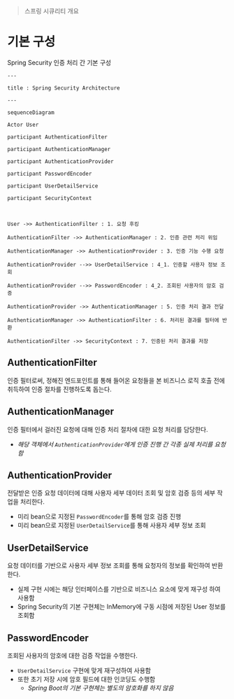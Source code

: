 > 스프링 시큐리티 개요

# 기본 구성
Spring Security 인증 처리 간 기본 구성
```mermaid
---

title : Spring Security Architecture

---

sequenceDiagram

Actor User

participant AuthenticationFilter

participant AuthenticationManager

participant AuthenticationProvider

participant PasswordEncoder

participant UserDetailService

participant SecurityContext

  

User ->> AuthenticationFilter : 1. 요청 후킹

AuthenticationFilter ->> AuthenticationManager : 2. 인증 관련 처리 위임

AuthenticationManager ->> AuthenticationProvider : 3. 인증 기능 수행 요청

AuthenticationProvider -->> UserDetailService : 4_1. 인증할 사용자 정보 조회

AuthenticationProvider -->> PasswordEncoder : 4_2. 조회된 사용자의 암호 검증

AuthenticationProvider ->> AuthenticationManager : 5. 인증 처리 결과 전달

AuthenticationManager ->> AuthenticationFilter : 6. 처리된 결과를 필터에 반환

AuthenticationFilter ->> SecurityContext : 7. 인증된 처리 결과를 저장
```

## AuthenticationFilter
인증 필터로써, 정해진 엔드포인트를 통해 들어온 요청들을 본 비즈니스 로직 호출 전에 취득하여 인증 절차를 진행하도록 돕는다.

## AuthenticationManager
인증 필터에서 걸러진 요청에 대해 인증 처리 절차에 대한 요청 처리를 담당한다.
- *해당 객체에서 `AuthenticationProvider`에게 인증 진행 간 각종 실제 처리를 요청함*

## AuthenticationProvider
전달받은 인증 요청 데이터에 대해 사용자 세부 데이터 조회 및 암호 검증 등의 세부 작업을 처리한다.
- 미리 bean으로 지정된 `PasswordEncoder`를 통해 암호 검증 진행
- 미리 bean으로 지정된 `UserDetailService`를 통해 사용자 세부 정보 조회

## UserDetailService
요청 데이터를 기반으로 사용자 세부 정보 조회를 통해 요청자의 정보를 확인하여 반환한다.
- 실제 구현 시에는 해당 인터페이스를 기반으로 비즈니스 요소에 맞게 재구성 하여 사용함
- Spring Security의 기본 구현체는 InMemory에 구동 시점에 저장된 User 정보를 조회함

## PasswordEncoder
조회된 사용자의 암호에 대한 검증 작업을 수행한다.
- `UserDetailService` 구현에 맞게 재구성하여 사용함
- 또한 초기 저장 시에 암호 필드에 대한 인코딩도 수행함
	- *Spring Boot의 기본 구현체는 별도의 암호화를 하지 않음*
